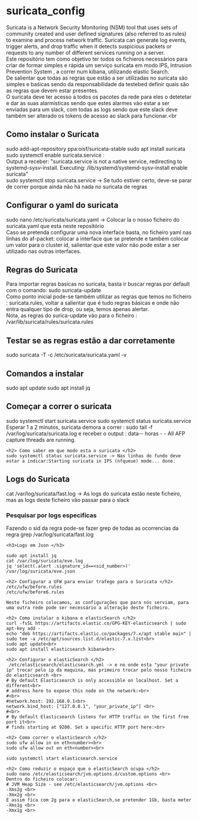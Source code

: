 # suricata_config
Suricata is a Network Security Monitoring (NSM) tool that uses sets of community created and user defined signatures (also referred to as rules) to examine and process network traffic. Suricata can generate log events, trigger alerts, and drop traffic when it detects suspicious packets or requests to any number of different services running on a server.<br>
Este repositório tem como objetivo ter todos os fichieros necessários para criar de formar simples e rápida um serviço suricata em modo IPS, Intrusion Prevention System , a correr num kibana, utilizando elastic Search.<br>
De salientar que todas as regras que estão a ser utilizadas no suricata são simples e baśicas sendo da responsabilidade da testebed definir quais são as regras que devem estar presentes.<br>
O suricata deve ter acesso a todos os pacotes da rede para eles o detetetar e dar as suas alarmisticas sendo que estes alarmes vão estar a ser enviadas para um slack, com todas as logs sendo que este slack deve também ser alterado os tokens de acesso ao slack para funcionar.<br
>

<h2> Como instalar o Suricata </h2>
sudo add-apt-repository ppa:oisf/suricata-stable
sudo apt install suricata
sudo systemctl enable suricata.service : <br>
Output a receber:  "suricata.service is not a native service, redirecting to systemd-sysv-install.
Executing: /lib/systemd/systemd-sysv-install enable suricata" <br>
sudo systemctl stop suricata.service  -> Se tudo estiver certo, deve-se parar de correr porque ainda não há nada no suricata de regras

<h2> Configurar o yaml do suricata </h2>
sudo nano /etc/suricata/suricata.yaml  -> Colocar la o nosso ficheiro do suricata.yaml que esta neste repositório <br>
Caso se pretenda configurar uma nova interface basta, no ficheiro yaml nas linhas do af-packet: colocar a interface que se pretende e também colocar um valor para o cluster id, salientar que este valor não pode estar a ser utilizado nas outras interfaces.<br>

<h2> Regras do Suricata </h2>
Para importar regras basicas no suricata, basta ir buscar regras por default com o comando: sudo suricata-update<br>
Como ponto inicial pode-se também utilizar as regras que temos no ficheiro : suricata.rules, voltar a salientar que é tudo regras básicas e onde não entra qualquer tipo de drop, ou seja, temos apenas alertar.<br>
Nota, as regras do surica-update vão para o ficheiro : /var/lib/suricata/rules/suricata.rules <br>

<h2> Testar se as regras estão a dar corretamente </h2>
	sudo suricata -T -c /etc/suricata/suricata.yaml -v
<h2 > Comandos a instalar </h2>
sudo apt update
sudo apt install jq

<h2> Começar a correr o suricata </h2>
	sudo systemctl start suricata.service
	sudo systemctl status suricata.service
  Esperar 1 a 2 minutos, suricata demora a correr :
    sudo tail -f /var/log/suricata/suricata.log  e receber o output : data-- horas - <Info> - All AFP capture threads are running.
  
	<h2> Como saber em que modo esta o suricata </h2>
	sudo systemctl status suricata.service -> Nas linhas do fundo deve estar a indicar:Starting suricata in IPS (nfqueue) mode... done.

  <h2> Logs do Suricata </h2>
cat  /var/log/suricata/fast.log -> As logs do suricata estão neste ficheiro, mas as logs deste ficheiro vão passar para o slack
  <h3> Pesquisar por logs especificas </h3>
  Fazendo o sid da regra pode-se fazer grep de todas as ocorrencias da regra
   grep <sid_number> /var/log/suricata/fast.log

	<h3>Logs em Json </h3>
	
	sudo apt install jq
	cat /var/log/suricata/eve.log
	jq 'select(.alert .signature_id==<sid_number>)' /var/log/suricata/eve.json

	<h2> Configurar a UFW para enviar trafego para o Suricata </h2>
	/etc/ufw/before.rules
	/etc/ufw/before6.rules
	
	Neste ficheiro colocamos, as configurações que para nós serviam, para uma outra rede pode ser necessário a alteração deste ficheiro.
	
	<h2> Como instalar o kibana e elasticSearch </h2>
	curl -fsSL https://artifacts.elastic.co/GPG-KEY-elasticsearch | sudo apt-key add -
	echo "deb https://artifacts.elastic.co/packages/7.x/apt stable main" | sudo tee -a /etc/apt/sources.list.d/elastic-7.x.list<br>
	sudo apt update<br>
	sudo apt install elasticsearch kibana<br>

	<h2> Configurar o elasticSearch </h2>
	 /etc/elasticsearch/elasticsearch.yml -> e no onde esta "your private ip" trocar pelo ip da maquina, mas primeiro trocar pelo nosso ficheiro do elasticsearch <br>
	# By default Elasticsearch is only accessible on localhost. Set a different<br>
	# address here to expose this node on the network:<br>
	#<br>
	#network.host: 192.168.0.1<br>
	network.bind_host: ["127.0.0.1", "your_private_ip"] <br>
	#<br>
	# By default Elasticsearch listens for HTTP traffic on the first free port it<br>
	# finds starting at 9200. Set a specific HTTP port here:<br>
	
	<h2> Como correr o elasticSearch </h2>
	sudo ufw allow in on eth<number><br>
	sudo ufw allow out on eth<number><br>

	sudo systemctl start elasticsearch.service
	
	<h2> Como reduzir o espaço que o elasticSearch ocupa </h2>
	sudo nano /etc/elasticsearch/jvm.options.d/custom.options <br>
	Dentro do ficheiro colocar:
	# JVM Heap Size - see /etc/elasticsearch/jvm.options <br>
	-Xms2g <br>
	-Xmx2g <br>
	E assim fica com 2g para o elasticSearch,se pretender 1Gb, basta meter 
	-Xms1g <br>
	-Xmx1g <br>


